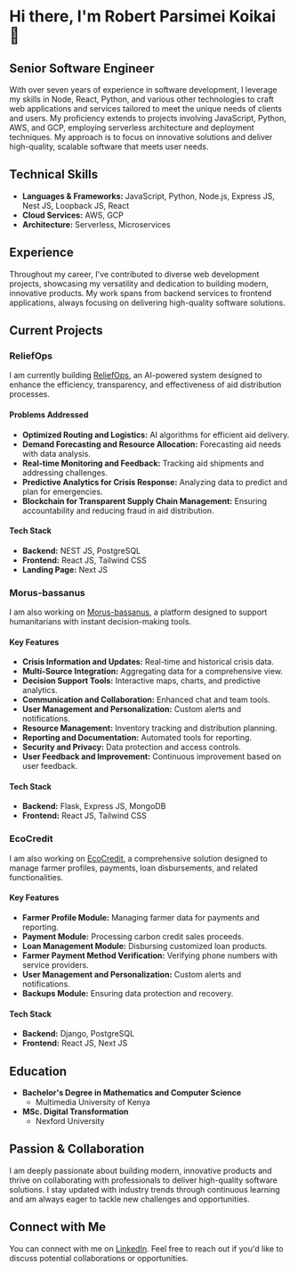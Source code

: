 # Hi there, I'm Robert Parsimei Koikai 👋

## Senior Software Engineer

With over seven years of experience in software development, I leverage my skills in Node, React, Python, and various other technologies to craft web applications and services tailored to meet the unique needs of clients and users. My proficiency extends to projects involving JavaScript, Python, AWS, and GCP, employing serverless architecture and deployment techniques. My approach is to focus on innovative solutions and deliver high-quality, scalable software that meets user needs.

## Technical Skills

- **Languages & Frameworks:** JavaScript, Python, Node.js, Express JS, Nest JS, Loopback JS, React
- **Cloud Services:** AWS, GCP
- **Architecture:** Serverless, Microservices

## Experience

Throughout my career, I've contributed to diverse web development projects, showcasing my versatility and dedication to building modern, innovative products. My work spans from backend services to frontend applications, always focusing on delivering high-quality software solutions.

## Current Projects

### ReliefOps

I am currently building [ReliefOps](https://reliefops.online/), an AI-powered system designed to enhance the efficiency, transparency, and effectiveness of aid distribution processes.

#### Problems Addressed
- **Optimized Routing and Logistics:** AI algorithms for efficient aid delivery.
- **Demand Forecasting and Resource Allocation:** Forecasting aid needs with data analysis.
- **Real-time Monitoring and Feedback:** Tracking aid shipments and addressing challenges.
- **Predictive Analytics for Crisis Response:** Analyzing data to predict and plan for emergencies.
- **Blockchain for Transparent Supply Chain Management:** Ensuring accountability and reducing fraud in aid distribution.

#### Tech Stack
- **Backend:** NEST JS, PostgreSQL
- **Frontend:** React JS, Tailwind CSS
- **Landing Page:** Next JS

### Morus-bassanus

I am also working on [Morus-bassanus](https://github.com/parsimeikoikai/Morus-bassanus), a platform designed to support humanitarians with instant decision-making tools.

#### Key Features
- **Crisis Information and Updates:** Real-time and historical crisis data.
- **Multi-Source Integration:** Aggregating data for a comprehensive view.
- **Decision Support Tools:** Interactive maps, charts, and predictive analytics.
- **Communication and Collaboration:** Enhanced chat and team tools.
- **User Management and Personalization:** Custom alerts and notifications.
- **Resource Management:** Inventory tracking and distribution planning.
- **Reporting and Documentation:** Automated tools for reporting.
- **Security and Privacy:** Data protection and access controls.
- **User Feedback and Improvement:** Continuous improvement based on user feedback.

#### Tech Stack
- **Backend:** Flask, Express JS, MongoDB
- **Frontend:** React JS, Tailwind CSS

### EcoCredit

I am also working on [EcoCredit](https://ecocredit.pro), a comprehensive solution designed to manage farmer profiles, payments, loan disbursements, and related functionalities.

#### Key Features
- **Farmer Profile Module:** Managing farmer data for payments and reporting.
- **Payment Module:** Processing carbon credit sales proceeds.
- **Loan Management Module:** Disbursing customized loan products.
- **Farmer Payment Method Verification:** Verifying phone numbers with service providers.
- **User Management and Personalization:** Custom alerts and notifications.
- **Backups Module:** Ensuring data protection and recovery.

#### Tech Stack
- **Backend:** Django, PostgreSQL
- **Frontend:** React JS, Next JS

## Education

- **Bachelor's Degree in Mathematics and Computer Science**
  - Multimedia University of Kenya
- **MSc. Digital Transformation**
  - Nexford University

## Passion & Collaboration

I am deeply passionate about building modern, innovative products and thrive on collaborating with professionals to deliver high-quality software solutions. I stay updated with industry trends through continuous learning and am always eager to tackle new challenges and opportunities.

## Connect with Me

You can connect with me on [LinkedIn](https://www.linkedin.com/in/robert-parsimei). Feel free to reach out if you'd like to discuss potential collaborations or opportunities.
